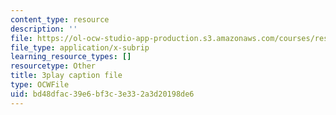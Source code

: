 ```yaml
---
content_type: resource
description: ''
file: https://ol-ocw-studio-app-production.s3.amazonaws.com/courses/res-9-003-brains-minds-and-machines-summer-course-summer-2015/bd48dfac39e6bf3c3e332a3d20198de6_GGakcLdPWl4.srt
file_type: application/x-subrip
learning_resource_types: []
resourcetype: Other
title: 3play caption file
type: OCWFile
uid: bd48dfac-39e6-bf3c-3e33-2a3d20198de6
---
```

